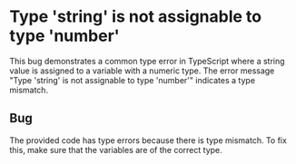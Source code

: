 # Type 'string' is not assignable to type 'number'
This bug demonstrates a common type error in TypeScript where a string value is assigned to a variable with a numeric type. The error message "Type 'string' is not assignable to type 'number'" indicates a type mismatch.

## Bug
The provided code has type errors because there is type mismatch. To fix this, make sure that the variables are of the correct type.
